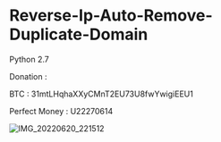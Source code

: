 # Reverse-Ip-Auto-Remove-Duplicate-Domain

Python 2.7

Donation :

BTC : 31mtLHqhaXXyCMnT2EU73U8fwYwigiEEU1

Perfect Money : U22270614

![IMG_20220620_221512](https://user-images.githubusercontent.com/59664965/174640002-ee04e596-4dc8-4476-ab97-d08aadafdddb.jpg)
